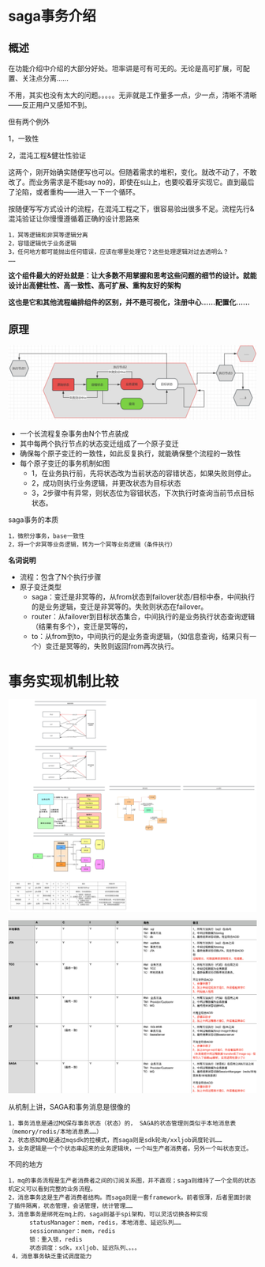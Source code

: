 # saga事务介绍

## 概述

在功能介绍中介绍的大部分好处。坦率讲是可有可无的。无论是高可扩展，可配置、关注点分离……

不用，其实也没有太大的问题。。。。。无非就是工作量多一点，少一点，清晰不清晰——反正用户又感知不到。

但有两个例外

1，一致性

2，混沌工程&健壮性验证

这两个，刚开始确实随便写也可以。但随着需求的堆积，变化。就改不动了，不敢改了。而业务需求是不能say no的，即使在s山上，也要咬着牙实现它。直到最后了沦陷，或者重构——进入一下一个循环。

按随便写写方式设计的流程，在混沌工程之下，很容易验出很多不足。流程先行&混沌验证让你慢慢遵循着正确的设计思路来

    1，冥等逻辑和非冥等逻辑分离
    2，容错逻辑优于业务逻辑
    3，任何地方都可能抛出任何错误，应该在哪里处理它？这些处理逻辑对过去透明么？
    ……

**这个组件最大的好处就是：让大多数不用掌握和思考这些问题的细节的设计。就能设计出高健壮性、高一致性、高可扩展、重构友好的架构**

**这也是它和其他流程编排组件的区别，并不是可视化，注册中心……配置化……**

## 原理

![img_22.png](img_22.png)

* 一个长流程复杂事务由N个节点装成
* 其中每两个执行节点的状态变迁组成了一个原子变迁
* 确保每个原子变迁的一致性，如此反复执行，就能确保整个流程的一致性
* 每个原子变迁的事务机制如图
    * 1，在业务执行前，先将状态改为当前状态的容错状态，如果失败则停止。
    * 2，成功则执行业务逻辑，并更改状态为目标状态
    * 3，2步骤中有异常，则状态位为容错状态，下次执行时查询当前节点目标状态。

saga事务的本质

    1，微积分事务，base一致性
    2，将一个非冥等业务逻辑，转为一个冥等业务逻辑（条件执行）

**名词说明**

* 流程：包含了N个执行步骤
* 原子变迁类型
    * saga：变迁是非冥等的，从from状态到failover状态/目标中泰，中间执行的是业务逻辑，变迁是非冥等的。失败则状态在failover。
    * router：从failover到目标状态集合，中间执行的是业务执行状态查询逻辑（结果有多个），变迁是冥等的，
    * to：从from到to，中间执行的是业务查询逻辑，（如信息查询，结果只有一个）变迁是冥等的，失败则返回from再次执行。

# 事务实现机制比较

![img_23.png](事务机制.png)

![img_25.png](img_25.png)

从机制上讲，SAGA和事务消息是很像的

    1，事务消息是通过MQ保存事务状态（状态）的， SAGA的状态管理则类似于本地消息表（memory/redis/本地消息表……）
    2，状态感知MQ是通过mqsdk的拉模式，而saga则是sdk轮询/xxljob调度轮训……
    3，业务逻辑是一个个状态串起来的业务逻辑块，一个叫生产者消费者。另外一个叫状态变迁。

不同的地方

    1，mq的事务流程是生产者消费者之间的订阅关系图，并不直观；saga则维持了一个全局的状态机定义可以看到完整的业务流程。
    2，消息事务这是生产者消费者结构。而saga则是一套framework。前者很薄，后者里面封装了插件隔离，状态管理，会话管理，统计管理……
    3，消息事务是绑死在mq上的，saga则基于spi架构，可以灵活切换各种实现
          statusManager：mem，redis，本地消息、延迟队列……
          sessionmanger：mem，redis
          锁：重入锁，redis
          状态调度：sdk，xxljob、延迟队列、。。。
     4，消息事务缺乏重试调度能力
  
  
    
    


